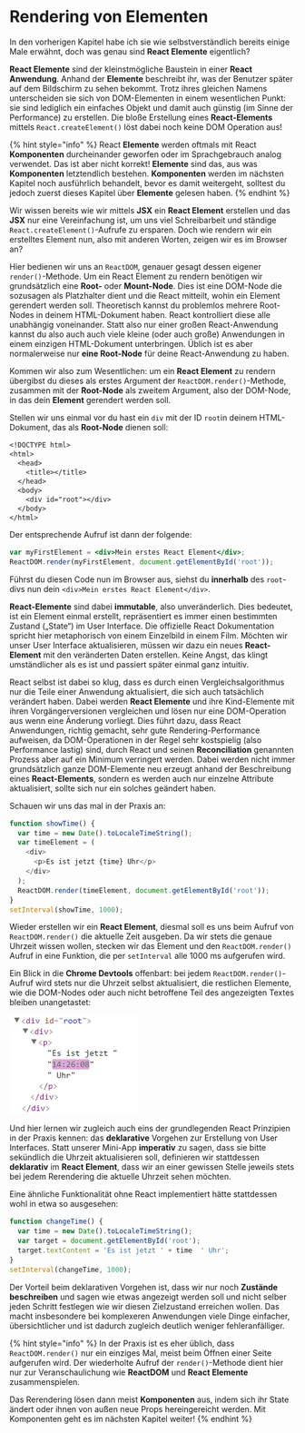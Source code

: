 # Rendering von Elementen

In den vorherigen Kapitel habe ich sie wie selbstverständlich bereits einige Male erwähnt, doch was genau sind **React Elemente** eigentlich?

**React Elemente** sind der kleinstmögliche Baustein in einer **React Anwendung**. Anhand der **Elemente** beschreibt ihr, was der Benutzer später auf dem Bildschirm zu sehen bekommt. Trotz ihres gleichen Namens unterscheiden sie sich von DOM-Elementen in einem wesentlichen Punkt: sie sind lediglich ein einfaches Objekt und damit auch günstig \(im Sinne der Performance\) zu erstellen. Die bloße Erstellung eines **React-Elements** mittels `React.createElement()` löst dabei noch keine DOM Operation aus!

{% hint style="info" %}
React **Elemente** werden oftmals mit React **Komponenten** durcheinander geworfen oder im Sprachgebrauch analog verwendet. Das ist aber nicht korrekt! **Elemente** sind das, aus was **Komponenten** letztendlich bestehen. **Komponenten** werden im nächsten Kapitel noch ausführlich behandelt, bevor es damit weitergeht, solltest du jedoch zuerst dieses Kapitel über **Elemente** gelesen haben.
{% endhint %}

Wir wissen bereits wie wir mittels **JSX** ein **React Element** erstellen und das **JSX** nur eine Vereinfachung ist, um uns viel Schreibarbeit und ständige `React.createElement()`-Aufrufe zu ersparen. Doch wie rendern wir ein erstelltes Element nun, also mit anderen Worten, zeigen wir es im Browser an?

Hier bedienen wir uns an `ReactDOM`, genauer gesagt dessen eigener `render()`-Methode. Um ein React Element zu rendern benötigen wir grundsätzlich eine **Root-** oder **Mount-Node**. Dies ist eine DOM-Node die sozusagen als Platzhalter dient und die React mitteilt, wohin ein Element gerendert werden soll. Theoretisch kannst du problemlos mehrere Root-Nodes in deinem HTML-Dokument haben. React kontrolliert diese alle unabhängig voneinander. Statt also nur einer großen React-Anwendung kannst du also auch auch viele kleine \(oder auch große\) Anwendungen in einem einzigen HTML-Dokument unterbringen. Üblich ist es aber normalerweise nur **eine Root-Node** für deine React-Anwendung zu haben.

Kommen wir also zum Wesentlichen: um ein **React Element** zu rendern übergibst du dieses als erstes Argument der `ReactDOM.render()`-Methode, zusammen mit der **Root-Node** als zweitem Argument, also der DOM-Node, in das dein **Element** gerendert werden soll.

Stellen wir uns einmal vor du hast ein `div` mit der ID `root`in deinem HTML-Dokument, das als **Root-Node** dienen soll:

```markup
<!DOCTYPE html>
<html>
  <head>
    <title></title>
  </head>
  <body>
    <div id="root"></div>
  </body>
</html>
```

 Der entsprechende Aufruf ist dann der folgende:

```jsx
var myFirstElement = <div>Mein erstes React Element</div>;
ReactDOM.render(myFirstElement, document.getElementById('root'));
```

Führst du diesen Code nun im Browser aus, siehst du **innerhalb** des `root`-divs nun dein `<div>Mein erstes React Element</div>`.

**React-Elemente** sind dabei **immutable**, also unveränderlich. Dies bedeutet, ist ein Element einmal erstellt, repräsentiert es immer einen bestimmten Zustand \(„State“\) im User Interface. Die offizielle React Dokumentation spricht hier metaphorisch von einem Einzelbild in einem Film. Möchten wir unser User Interface aktualisieren, müssen wir dazu ein neues **React-Element** mit den veränderten Daten erstellen. Keine Angst, das klingt umständlicher als es ist und passiert später einmal ganz intuitiv.

React selbst ist dabei so klug, dass es durch einen Vergleichsalgorithmus nur die Teile einer Anwendung aktualisiert, die sich auch tatsächlich verändert haben. Dabei werden **React Elemente** und ihre Kind-Elemente mit ihren Vorgängerversionen vergleichen und lösen nur eine DOM-Operation aus wenn eine Änderung vorliegt. Dies führt dazu, dass React Anwendungen, richtig gemacht, sehr gute Rendering-Performance aufweisen, da DOM-Operationen in der Regel sehr kostspielig \(also Performance lastig\) sind, durch React und seinen **Reconciliation** genannten Prozess aber auf ein Minimum verringert werden. Dabei werden nicht immer grundsätzlich ganze DOM-Elemente neu erzeugt anhand der Beschreibung eines **React-Elements**, sondern es werden auch nur einzelne Attribute aktualisiert, sollte sich nur ein solches geändert haben.

Schauen wir uns das mal in der Praxis an:

```javascript
function showTime() {
  var time = new Date().toLocaleTimeString();
  var timeElement = (
    <div>
      <p>Es ist jetzt {time} Uhr</p>
    </div>
  );
  ReactDOM.render(timeElement, document.getElementById('root'));
}
setInterval(showTime, 1000);
```

Wieder erstellen wir ein **React Element**, diesmal soll es uns beim Aufruf von `ReactDOM.render()` die aktuelle Zeit ausgeben. Da wir stets die genaue Uhrzeit wissen wollen, stecken wir das Element und den `ReactDOM.render()` Aufruf in eine Funktion, die per `setInterval` alle 1000 ms aufgerufen wird.

Ein Blick in die **Chrome Devtools** offenbart: bei jedem `ReactDOM.render()`-Aufruf wird stets nur die Uhrzeit selbst aktualisiert, die restlichen Elemente, wie die DOM-Nodes oder auch nicht betroffene Teil des angezeigten Textes bleiben unangetastet:

![React aktualisiert nur die Zeit selbst, nichts anderes.](../.gitbook/assets/react-update.png)

Und hier lernen wir zugleich auch eins der grundlegenden React Prinzipien in der Praxis kennen: das **deklarative** Vorgehen zur Erstellung von User Interfaces. Statt unserer Mini-App **imperativ** zu sagen, dass sie bitte sekündlich die Uhrzeit aktualisieren soll, definieren wir stattdessen **deklarativ** im **React Element**, dass wir an einer gewissen Stelle jeweils stets bei jedem Rerendering die aktuelle Uhrzeit sehen möchten.

Eine ähnliche Funktionalität ohne React implementiert hätte stattdessen wohl in etwa so ausgesehen:

```javascript
function changeTime() {
  var time = new Date().toLocaleTimeString();
  var target = document.getElementById('root');
  target.textContent = 'Es ist jetzt ' + time  ' Uhr';
}
setInterval(changeTime, 1000);
```

Der Vorteil beim deklarativen Vorgehen ist, dass wir nur noch **Zustände beschreiben** und sagen wie etwas angezeigt werden soll und nicht selber jeden Schritt festlegen wie wir diesen Zielzustand erreichen wollen. Das macht insbesondere bei komplexeren Anwendungen viele Dinge einfacher, übersichtlicher und ist dadurch zugleich deutlich weniger fehleranfälliger.

{% hint style="info" %}
In der Praxis ist es eher üblich, dass `ReactDOM.render()` nur ein einziges Mal, meist beim Öffnen einer Seite aufgerufen wird. Der wiederholte Aufruf der `render()`-Methode dient hier nur zur Veranschaulichung wie **ReactDOM** und **React Elemente** zusammenspielen. 

Das Rerendering lösen dann meist **Komponenten** aus, indem sich ihr State ändert oder ihnen von außen neue Props hereingereicht werden. Mit Komponenten geht es im nächsten Kapitel weiter!
{% endhint %}

